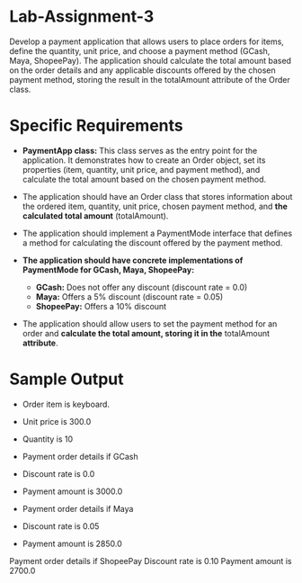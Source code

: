 # Lab-Assignment-3

Develop a payment application that allows users to place orders for items, define the quantity, unit price, and choose a payment method (GCash, Maya, ShopeePay). The application should calculate the total amount based on the order details and any applicable discounts offered by the chosen payment method, storing the result in the totalAmount attribute of the Order class.

# Specific Requirements

- **PaymentApp class:** This class serves as the entry point for the application. It demonstrates how to create an Order object, set its properties (item, quantity, unit price, and payment method), and calculate the total amount based on the chosen payment method.

- The application should have an Order class that stores information about the ordered item, quantity, unit price, chosen payment method, and **the calculated total amount** (totalAmount).

- The application should implement a PaymentMode interface that defines a method for calculating the discount offered by the payment method.

- **The application should have concrete implementations of PaymentMode for GCash, Maya, ShopeePay:**
  - **GCash:** Does not offer any discount (discount rate = 0.0)
  - **Maya:** Offers a 5% discount (discount rate = 0.05)
  - **ShopeePay:** Offers a 10% discount 

- The application should allow users to set the payment method for an order and **calculate the total amount, storing it in the** totalAmount **attribute**.

# Sample Output

- Order item is keyboard.
- Unit price is 300.0
- Quantity is 10

- Payment order details  if GCash
- Discount rate is 0.0
- Payment amount is 3000.0

- Payment order details if Maya
- Discount rate is 0.05
- Payment amount is 2850.0

Payment order details if ShopeePay
Discount rate is 0.10
Payment amount is 2700.0
